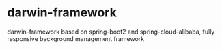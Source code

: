 # darwin-framework
    
darwin-framework based on spring-boot2 and spring-cloud-alibaba, fully responsive background management framework
    
###

###


